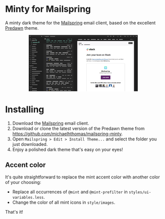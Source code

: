 # Minty for Mailspring

A minty dark theme for the [Mailspring](https://getmailspring.com/) email client, based on the excellent [Predawn](https://github.com/asparc/predawn) theme.

<p align="center">
<img alt="Screenshot HTML" src="fig/minty-preview.png" width="70%">
</p>

# Installing

1. Download the [Mailspring](https://getmailspring.com/) email client.
2. Download or clone the latest version of the Predawn theme from <https://github.com/michaelhthomas/mailspring-minty>.
3. Open `Mailspring > Edit > Install Theme...` and select the folder you just downloaded.
4. Enjoy a polished dark theme that's easy on your eyes!

## Accent color

It's quite straightforward to replace the mint accent color with another color of your choosing:

- Replace all occurrences of `@mint` and `@mint-prefilter` in `styles/ui-variables.less`.
- Change the color of all mint icons in `style/images`. 

That's it!
